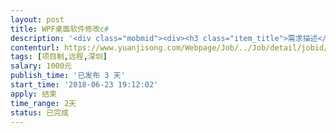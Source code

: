 ```yaml
---                
layout: post       
title: WPF桌面软件修改c#           
description: '<div class="mobmid"><div><h3 class="item_title">需求描述</h3><p>小桌面软件，WPF 桌面软件，不联网的！要精通C#！和WPF,生手勿试！涉及到富文本相关！工作周其大概3到5天即可完成的。有意者线上详细沟通！</p></div><!--info end--></div>'     
contenturl: https://www.yuanjisong.com/Webpage/Job/../Job/detail/jobid/101613      
tags: [项目制,远程,深圳]            
salary: 1000元          
publish_time: '已发布 3 天'         
start_time: '2018-06-23 19:12:02'           
apply: 结束                   
time_range: 2天              
status: 已完成                  
---                 
```


